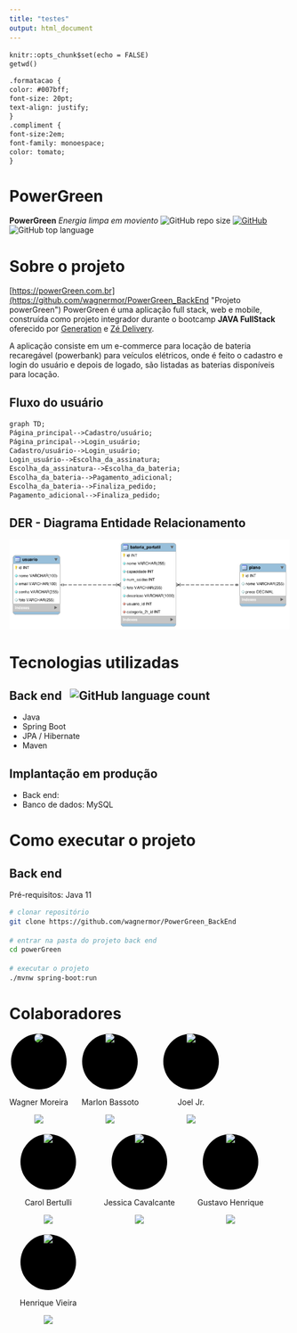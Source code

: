 ```yaml
---
title: "testes"
output: html_document
---
```


```{r setup, include=FALSE}
knitr::opts_chunk$set(echo = FALSE)
getwd()
```

```{css}
.formatacao {
color: #007bff;
font-size: 20pt;
text-align: justify;
}
.compliment {
font-size:2em;
font-family: monoespace;
color: tomato;
}
```
# PowerGreen
**PowerGreen**
*Energia limpa em moviento*
![GitHub repo size](https://img.shields.io/github/repo-size/wagnermor/PowerGreen_BackEnd?color=green) [![GitHub](https://img.shields.io/github/license/wagnermor/PowerGreen_BackEnd)](https://github.com/wagnermor/PowerGreen_BackEnd/blob/main/LICENSE) ![GitHub top language](https://img.shields.io/github/languages/top/wagnermor/PowerGreen_BackEnd?color=green)
# Sobre o projeto

[https://powerGreen.com.br](https://github.com/wagnermor/PowerGreen_BackEnd "Projeto powerGreen")
PowerGreen é uma aplicação full stack, web e mobile, construída como projeto integrador durante o bootcamp **JAVA FullStack** oferecido por [Generation](https://brazil.generation.org "Site da Generation") e [Zé Delivery](https://www.ze.delivery "Site do Zé Delivery").

A aplicação consiste em um e-commerce para locação de bateria recaregável (powerbank) para veículos elétricos, onde é feito o cadastro e login do usuário e depois de logado, são listadas as baterias disponíveis para locação.


## Fluxo do usuário 
```mermaid
graph TD;
Página_principal-->Cadastro/usuário;
Página_principal-->Login_usuário;
Cadastro/usuário-->Login_usuário;
Login_usuário-->Escolha_da_assinatura;
Escolha_da_assinatura-->Escolha_da_bateria;
Escolha_da_bateria-->Pagamento_adicional;
Escolha_da_bateria-->Finaliza_pedido;
Pagamento_adicional-->Finaliza_pedido;
```

## DER - Diagrama Entidade Relacionamento
![DER](./assets/DER.png)

# Tecnologias utilizadas
## Back end &nbsp; ![GitHub language count](https://img.shields.io/github/languages/count/wagnermor/PowerGreen_BackEnd)

- Java
- Spring Boot
- JPA / Hibernate
- Maven

## Implantação em produção
- Back end: 
- Banco de dados: MySQL

# Como executar o projeto

## Back end
Pré-requisitos: Java 11

```bash
# clonar repositório
git clone https://github.com/wagnermor/PowerGreen_BackEnd

# entrar na pasta do projeto back end
cd powerGreen

# executar o projeto
./mvnw spring-boot:run
```

# Colaboradores
<div>
  <div style = "max-width:140px;
    text-align:center;
    border:none;
    float:left;
    display:block;
    margin: 0 24px 16px 0">
    <div style="border-radius: 100%;
        margin:0 auto;
        overflow: hidden;
        height: 100px;
        width:100px;
        background: black;">
        <img style = "width:100px; border-radius:100px" src="https://avatars.githubusercontent.com/u/47096330?v=4"/>
    </div>
    <p class="formatacao">Wagner Moreira</p>
    <a href="https://github.com/wagnermor" target="_blank">
      <img src="https://img.shields.io/github/followers/wagnermor?style=social"/>
    </a>
  </div>

<div style = "max-width:140px;
    text-align:center;
    border:none;
    float:left;
    display:inline-block;
    margin: 0 24px 16px 0">
    <div style="border-radius: 100%;
        margin:0 auto;
        overflow: hidden;
        height: 100px;
        width:100px;
        background: black;">
        <img style = "width:50px  border-radius:100px" src="https://avatars.githubusercontent.com/u/120661184?v=4"/>
    </div>
    <p>Marlon Bassoto</p>
    <a href="https://github.com/Killbazz" target="_blank">
      <img src="https://img.shields.io/github/followers/Killbazz?style=social"/>
    </a>
  </div>

<div style = "width:140px;
    text-align:center;
    border:none;
    float:left;
    display:inline-block;
    margin: 0 24px 16px 0">
    <div style="border-radius: 100%;
        margin:0 auto;
        overflow: hidden;
        height: 100px;
        width:100px;
        background: black;">
        <img style = "width:100px border-radius:100px" src="https://avatars.githubusercontent.com/u/120653890?v=4"/>
    </div>
    <p>Joel Jr.</p>
    <a href="https://github.com/Joeljrbeginner" target="_blank">
      <img src="https://img.shields.io/github/followers/Joeljrbeginner?style=social"/>
    </a>
  </div>

<div style = "width:140px;
    text-align:center;
    border:none;
    float:left;
    display:inline-block;
    margin: 0 24px 16px 0">
    <div style="border-radius: 100%;
        margin:0 auto;
        overflow: hidden;
        height: 100px;
        width:100px;
        background: black;">
        <img style = "width:100px  border-radius:100px" src="https://avatars.githubusercontent.com/u/120660461?v=4"/>
    </div>
    <p>Carol Bertulli</p>
    <a href="https://github.com/CarolBertulli" target="_blank">
      <img src="https://img.shields.io/github/followers/CarolBertulli?style=social"/>
    </a>
  </div>
  
  <div style = "width:140px;
    text-align:center;
    border:none;
    float:left;
    display:inline-block;
    margin: 0 24px 16px 0">
    <div style="border-radius: 100%;
        margin:0 auto;
        overflow: hidden;
        height: 100px;
        width:100px;
        background: black;">
        <img style = "width:50px" src="https://avatars.githubusercontent.com/u/120189007?v=4"/>
    </div>
    <p>Jessica Cavalcante</p>
    <a href="https://github.com/jess59cavalcante" target="_blank">
      <img src="https://img.shields.io/github/followers/jess59cavalcante?style=social"/>
    </a>
  </div>

<div style = "width:140px;
    text-align:center;
    border:none;
    float:left;
    display:inline-block;
    margin: 0 24px 16px 0">
    <div style="border-radius: 100%;
        margin:0 auto;
        overflow: hidden;
        height: 100px;
        width:100px;
        background: black;">
        <img style = "width:50px" src="https://avatars.githubusercontent.com/u/117678443?v=4"/>
    </div>
    <p>Gustavo Henrique</p>
    <a href="https://github.com/Jotapppe" target="_blank">
      <img src="https://img.shields.io/github/followers/Jotapppe?style=social"/>
    </a>
  </div>

  <div style = "width:140px;
    text-align:center;
    border:none;
    float:left;
    display:inline-block;
    margin: 0 24px 16px 0">
    <div style="border-radius: 100%;
        margin:0 auto;
        overflow: hidden;
        height: 100px;
        width:100px;
        background: black;">
        <img style = "width:50px" src="https://avatars.githubusercontent.com/u/47096330?v=4"/>
    </div>
    <p>Henrique Vieira</p>
    <a href="https://github.com/wagnermor" target="_blank">
      <img src="https://img.shields.io/github/followers/wagnermor?style=social"/>
    </a>
  </div>
</div>
